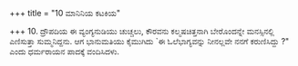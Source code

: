 +++
title = "10 ಮಾನಿನಿಯ ಕಟಕಿಯ"

+++
10. ದ್ರೌಪದಿಯ ಈ ವ್ಯಂಗ್ಯನುಡಿಯು ಚುಚ್ಚಲು, ಕೌರವನು ಕಲ್ಮಷಚಿತ್ತನಾಗಿ ಬೇರೊಂದನ್ನೇ  ಮನಸ್ಸಿನಲ್ಲಿ ಎಣಿಸುತ್ತಾ  ಸುಮ್ಮನಿದ್ದನು. ಆಗ ಭಾನುಮತಿಯು ಕೈಮುಗಿದು `ಈ ಓಲೆಭಾಗ್ಯವನ್ನು ನೀನಲ್ಲವೇ ನನಗೆ ಕರುಣಿಸಿದ್ದು ?" ಎಂದು ಧರ್ಮರಾಯನ ಪಾದಕ್ಕೆ ವಂದಿಸಿದಳು.